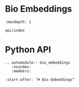 # Bio Embeddings

```{toctree}
:maxdepth: 1

api/index
```

# Python API

```{eval-rst}
.. automodule:: bio_embeddings
   :noindex:
   :members:
```

```{include} ../README.md
:start-after: "# Bio Embeddings"
```
